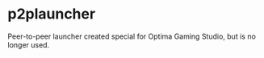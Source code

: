 # p2plauncher

Peer-to-peer launcher created special for Optima Gaming Studio, but is no longer used.
